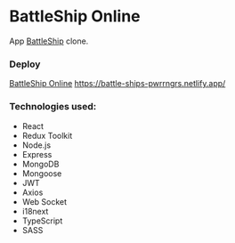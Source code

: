 # BattleShip Online

App [BattleShip](http://ru.battleship-game.org/) clone.

### Deploy

[BattleShip Online](https://battle-ships-pwrrngrs.netlify.app/) https://battle-ships-pwrrngrs.netlify.app/

### Technologies used:

- React
- Redux Toolkit
- Node.js
- Express
- MongoDB
- Mongoose
- JWT
- Axios
- Web Socket
- i18next
- TypeScript
- SASS

